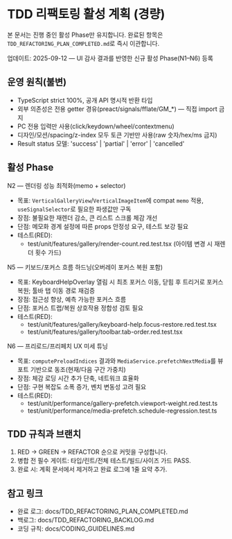 # TDD 리팩토링 활성 계획 (경량)

본 문서는 진행 중인 활성 Phase만 유지합니다. 완료된 항목은
`TDD_REFACTORING_PLAN_COMPLETED.md`로 즉시 이관합니다.

업데이트: 2025-09-12 — UI 감사 결과를 반영한 신규 활성 Phase(N1–N6) 등록

## 운영 원칙(불변)

- TypeScript strict 100%, 공개 API 명시적 반환 타입
- 외부 의존성은 전용 getter 경유(preact/signals/fflate/GM\_\*) — 직접 import
  금지
- PC 전용 입력만 사용(click/keydown/wheel/contextmenu)
- 디자인/모션/spacing/z-index 모두 토큰 기반만 사용(raw 숫자/hex/ms 금지)
- Result status 모델: 'success' | 'partial' | 'error' | 'cancelled'

## 활성 Phase

N2 — 렌더링 성능 최적화(memo + selector)

- 목표: `VerticalGalleryView`/`VerticalImageItem`에 compat `memo` 적용,
  `useSignalSelector`로 필요한 파생값만 구독
- 장점: 불필요한 재렌더 감소, 큰 리스트 스크롤 체감 개선
- 단점: 메모화 경계 설정에 따른 props 안정성 요구, 테스트 보강 필요
- 테스트(RED):
  - test/unit/features/gallery/render-count.red.test.tsx (아이템 변경 시 재렌더
    횟수 가드)

N5 — 키보드/포커스 흐름 하드닝(오버레이 포커스 복원 포함)

- 목표: KeyboardHelpOverlay 열림 시 최초 포커스 이동, 닫힘 후 트리거로 포커스
  복원; 툴바 탭 이동 경로 재검증
- 장점: 접근성 향상, 예측 가능한 포커스 흐름
- 단점: 포커스 트랩/복원 상호작용 정합성 검토 필요
- 테스트(RED):
  - test/unit/features/gallery/keyboard-help.focus-restore.red.test.tsx
  - test/unit/features/gallery/toolbar.tab-order.red.test.tsx

N6 — 프리로드/프리페치 UX 미세 튜닝

- 목표: `computePreloadIndices` 결과와 `MediaService.prefetchNextMedia`를 뷰포트
  기반으로 동조(현재/다음 구간 가중치)
- 장점: 체감 로딩 시간 추가 단축, 네트워크 효율화
- 단점: 구현 복잡도 소폭 증가, 벤치 변동성 고려 필요
- 테스트(RED):
  - test/unit/performance/gallery-prefetch.viewport-weight.red.test.ts
  - test/unit/performance/media-prefetch.schedule-regression.test.ts

## TDD 규칙과 브랜치

1. RED → GREEN → REFACTOR 순으로 커밋을 구성합니다.
2. 병합 전 필수 게이트: 타입/린트/전체 테스트/빌드/사이즈 가드 PASS.
3. 완료 시: 계획 문서에서 제거하고 완료 로그에 1줄 요약 추가.

## 참고 링크

- 완료 로그: docs/TDD_REFACTORING_PLAN_COMPLETED.md
- 백로그: docs/TDD_REFACTORING_BACKLOG.md
- 코딩 규칙: docs/CODING_GUIDELINES.md
